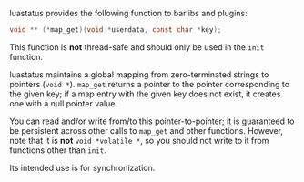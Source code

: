 luastatus provides the following function to barlibs and plugins:

````c
void ** (*map_get)(void *userdata, const char *key);
````

This function is **not** thread-safe and should only be used in the `init` function.

luastatus maintains a global mapping from zero-terminated strings to pointers (`void *`).
`map_get` returns a pointer to the pointer corresponding to the given key; if a map entry with the given key does not exist, it creates one with a null pointer value.

You can read and/or write from/to this pointer-to-pointer; it is guaranteed to be persistent across other calls to `map_get` and other functions.
However, note that it is **not** `void *volatile *`, so you should not write to it from functions other than `init`.

Its intended use is for synchronization.
